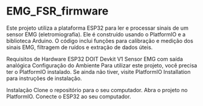 # EMG_FSR_firmware

Este projeto utiliza a plataforma ESP32 para ler e processar sinais de um sensor EMG (eletromiografia). Ele é construído usando o PlatformIO e a biblioteca Arduino. O código inclui funções para calibração e medição dos sinais EMG, filtragem de ruídos e extração de dados úteis.

Requisitos de Hardware
ESP32 DOIT Devkit V1
Sensor EMG com saída analógica
Configuração do Ambiente
Para utilizar este projeto, você precisa ter o PlatformIO instalado. Se ainda não tiver, visite PlatformIO Installation para instruções de instalação.

Instalação
Clone o repositório para o seu computador.
Abra o projeto no PlatformIO.
Conecte o ESP32 ao seu computador.
